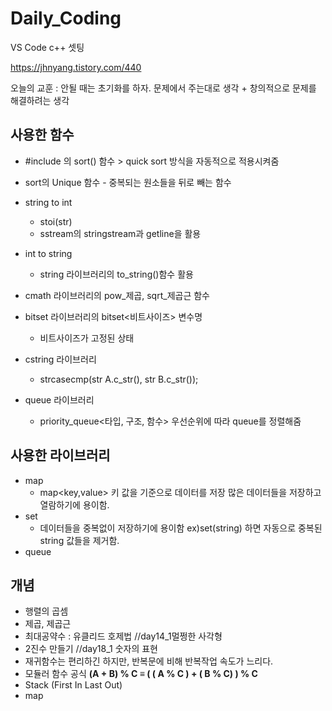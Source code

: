 # Daily_Coding

VS Code c++ 셋팅 

https://jhnyang.tistory.com/440

오늘의 교훈 : 안될 때는 초기화를 하자.
문제에서 주는대로 생각 + 창의적으로 문제를 해결하려는 생각

## 사용한 함수
- #include <algorithm> 의 sort() 함수 > quick sort 방식을 자동적으로 적용시켜줌
- sort의 Unique 함수 - 중복되는 원소들을 뒤로 빼는 함수
- string to int 
    - stoi(str)
    - sstream의 stringstream과 getline을 활용

- int to string 
    - string 라이브러리의 to_string()함수 활용
- cmath 라이브러리의 pow_제곱, sqrt_제곱근 함수
- bitset 라이브러리의 bitset<비트사이즈> 변수명
    - 비트사이즈가 고정된 상태
- cstring 라이브러리
    - strcasecmp(str A.c_str(), str B.c_str());
- queue 라이브러리
    - priority_queue<타입, 구조, 함수> 우선순위에 따라 queue를 정렬해줌

## 사용한 라이브러리
- map 
    - map<key,value> 키 값을 기준으로 데이터를 저장 많은 데이터들을 저장하고 열람하기에 용이함.
- set
    - 데이터들을 중복없이 저장하기에 용이함 ex)set(string) 하면 자동으로 중복된 string 값들을 제거함.
- queue
    
## 개념
- 행렬의 곱셈
- 제곱, 제곱근
- 최대공약수 : 유클리드 호제법 //day14_1멀쩡한 사각형
- 2진수 만들기 //day18_1 숫자의 표현
- 재귀함수는 편리하긴 하지만, 반복문에 비해 반복작업 속도가 느리다.
- 모듈러 함수 공식 **(A + B) % C ≡ ( ( A % C ) + ( B % C) ) % C**
- Stack (First In Last Out)
- map

